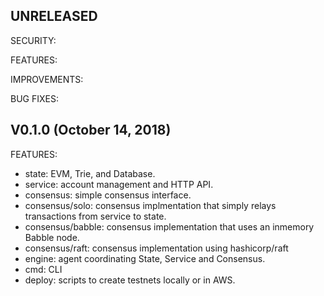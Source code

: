 ## UNRELEASED

SECURITY:

FEATURES:

IMPROVEMENTS:

BUG FIXES:

## V0.1.0 (October 14, 2018) 

FEATURES:
- state: EVM, Trie, and Database.
- service: account management and HTTP API.
- consensus: simple consensus interface.
- consensus/solo: consensus implmentation that simply relays transactions from
  service to state.
- consensus/babble: consensus implementation that uses an inmemory Babble node.
- consensus/raft: consensus implementation using hashicorp/raft
- engine: agent coordinating State, Service and Consensus.
- cmd: CLI
- deploy: scripts to create testnets locally or in AWS.